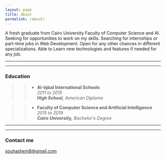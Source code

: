```yaml
---
layout: page
title: About
permalink: /about/
---
```


A fresh graduate from Cairo University Faculty of Computer Science and AI. Seeking for opportunities to work on my skills. Searching for internships or part-time jobs in Web Development. Open for any other chances in different specializations. Able to Learn new technologies and features if needed for any job.

----
****

### Education
>>  - **Al-Iqbal International Schools**   
_2011 to 2015_  
**_High School,_** _American Diploma_

>> - **Faculty of Computer Science and Artificial Intelligence**   
_2015 to 2019_  
**_Cairo University,_** _Bachelor's Degree_

----
****

### Contact me

[souhashem8@gmail.com](mailto:souhashem8@gmail.com)
